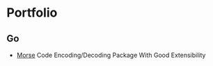 # Portfolio

## Go
- [Morse](https://github.com/ian-mn/morse) Code Encoding/Decoding Package With Good Extensibility

